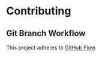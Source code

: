 # Contributing


## Git Branch Workflow

This project adheres to [GitHub Flow](https://guides.github.com/introduction/flow/).
